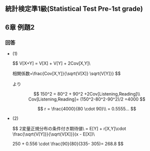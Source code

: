 ## 統計検定準1級(Statistical Test Pre-1st grade)
## 6章 例題2

### 回答

- (1)
    
    $$
    V[X+Y] = V[X] + V[Y] + 2Cov[X,Y]\\
    
    相関係数=\frac{Cov[X,Y]}{\sqrt{V[X]} \sqrt{V[Y]}}
    $$
    
    より
    
    $$
    150^2 = 80^2 + 90^2 +2Cov[Listening,Reading]\\
    Cov[Listening,Reading]= (150^2-80^2-90^2)/2 =4000
    $$
    
    $$
    r = \frac{4000}{80 \cdot 90}\\
    = 0.5555...
    $$
    
- (2)
    
    $$
    2変量正規分布の条件付き期待値\\
    = E[Y] + r[X,Y]\cdot \frac{\sqrt{V[Y]}}{\sqrt{V[X]}}(x - E[X])\\
    
    250 + 0.556 \cdot \frac{90}{80}(335- 305)= 268.8
    $$